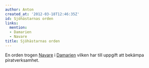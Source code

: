 ```yaml
---
author: Anton
created_at: '2012-03-18T12:46:35Z'
id: Sjöhästarnas orden
links:
  mention:
  - Damarien
  - Navare
title: Sjöhästarnas orden
---
```


En orden trogen [Navare] i [Damarien] vilken har till uppgift att bekämpa piratverksamhet.

  [Navare]: Navare
  [Damarien]: Damarien
